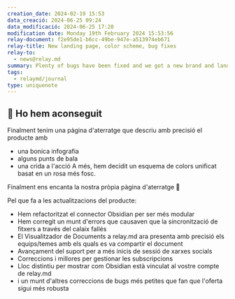```yaml
---
creation_date: 2024-02-19 15:53
data_creació: 2024-06-25 09:24
data_modificació: 2024-06-25 17:20
modification date: Monday 19th February 2024 15:53:56
relay-document: f2e95de1-b6cc-49be-947e-a513974eb671
relay-title: New landing page, color scheme, bug fixes
relay-to:
  - news@relay.md
summary: Plenty of bugs have been fixed and we got a new brand and landingpage
tags:
  - relaymd/journal
type: uniquenote
---
```


## 🎉 Ho hem aconseguit
Finalment tenim una pàgina d'aterratge que descriu amb precisió el producte amb
* una bonica infografia
* alguns punts de bala
* una crida a l'acció
A més, hem decidit un esquema de colors unificat basat en un rosa més fosc.

Finalment ens encanta la nostra pròpia pàgina d'aterratge 💝

Pel que fa a les actualitzacions del producte:
* Hem refactoritzat el connector Obsidian per ser més modular
* Hem corregit un munt d'errors que causaven que la sincronització de fitxers a través del calaix fallés
* El Visualitzador de Documents a relay.md ara presenta amb precisió els equips/temes amb els quals es va compartir el document
* Avançament del suport per a més inicis de sessió de xarxes socials
* Correccions i millores per gestionar les subscripcions
* Lloc distintiu per mostrar com Obsidian està vinculat al vostre compte de relay.md
* i un munt d'altres correccions de bugs més petites que fan que l'oferta sigui més robusta